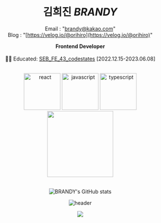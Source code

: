 <div align="center">
  

  


  # 김희진 *BRANDY*
  Email : "brandy@kakao.com"
  <br>
Blog : "[https://velog.io/@orihiro](https://velog.io/@orihiro)"


 **Frontend Developer** <br/><br/>
👩‍🎓 Educated: [SEB_FE_43_codestates](https://github.com/codestates-seb) [2022.12.15-2023.06.08] 
  
  <br>
<span>
<img src="https://user-images.githubusercontent.com/55175301/156929702-b74086b4-6574-47cb-8494-8304bebeaf39.svg" alt="react" width="100" height="100" />
<img src="https://user-images.githubusercontent.com/55175301/156929641-78891632-cc6c-47d6-9093-ef8587b8d132.svg" alt="javascript" width="100" height="100" />
<img src="https://user-images.githubusercontent.com/55175301/156929678-b21d4392-ebfd-491c-886c-a5c9dc24f7c2.svg" alt="typescript" width="100" height="100" />
</span>
<br>
  
  <img height="180em" src="https://github-readme-stats-eight-theta.vercel.app/api/top-langs/?username=BRANDY&layout=compact&langs_count=8"/> 
  
  <br>
  <br>
  
![BRANDY's GitHub stats](https://github-readme-stats.vercel.app/api?username=heejinki&show_icons=true&theme=transparent)
  
  ![header](https://capsule-render.vercel.app/api?type=waving&color=gradient&height=120&animation=fadeIn&section=footer&fontAlign=70)
 
 ![](./profile-3d-contrib/profile-green-animate.svg)
 
</div>
